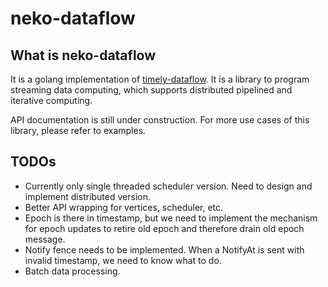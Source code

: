 # neko-dataflow

## What is neko-dataflow
It is a golang implementation of [timely-dataflow](https://cs.stanford.edu/~matei/courses/2015/6.S897/readings/naiad.pdf). It is a library to program streaming data computing, which supports distributed pipelined and iterative computing.

API documentation is still under construction. For more use cases of this library, please refer to examples.

## TODOs

- Currently only single threaded scheduler version. Need to design and implement distributed version.
- Better API wrapping for vertices, scheduler, etc.
- Epoch is there in timestamp, but we need to implement the mechanism for epoch updates to retire old epoch and therefore drain old epoch message.
- Notify fence needs to be implemented. When a NotifyAt is sent with invalid timestamp, we need to know what to do.
- Batch data processing.